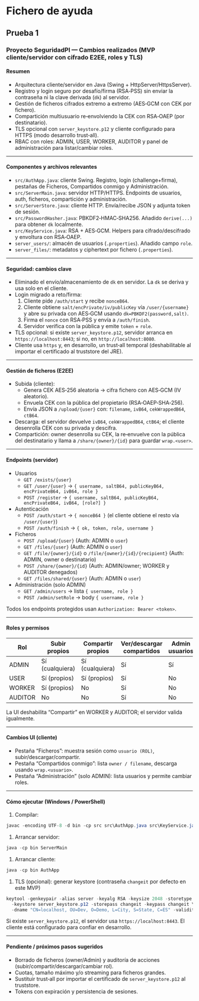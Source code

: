 # Fichero de ayuda

## Prueba 1

### Proyecto SeguridadPI — Cambios realizados (MVP cliente/servidor con cifrado E2EE, roles y TLS)

#### Resumen

- Arquitectura cliente/servidor en Java (Swing + HttpServer/HttpsServer).
- Registro y login seguro por desafío/firma (RSA‑PSS) sin enviar la contraseña ni la clave derivada (`dk`) al servidor.
- Gestión de ficheros cifrados extremo a extremo (AES‑GCM con CEK por fichero).
- Compartición multiusuario re‑envolviendo la CEK con RSA‑OAEP (por destinatario).
- TLS opcional con `server_keystore.p12` y cliente configurado para HTTPS (modo desarrollo trust‑all).
- RBAC con roles: ADMIN, USER, WORKER, AUDITOR y panel de administración para listar/cambiar roles.

---

#### Componentes y archivos relevantes

- `src/AuthApp.java`: cliente Swing. Registro, login (challenge+firma), pestañas de Ficheros, Compartidos conmigo y Administración.
- `src/ServerMain.java`: servidor HTTP/HTTPS. Endpoints de usuarios, auth, ficheros, compartición y administración.
- `src/ServerStore.java`: cliente HTTP. Envía/recibe JSON y adjunta token de sesión.
- `src/PasswordHasher.java`: PBKDF2‑HMAC‑SHA256. Añadido `derive(...)` para obtener `dk` localmente.
- `src/KeyService.java`: RSA + AES‑GCM. Helpers para cifrado/descifrado y envoltura con RSA‑OAEP.
- `server_users/`: almacén de usuarios (`.properties`). Añadido campo `role`.
- `server_files/`: metadatos y ciphertext por fichero (`.properties`).

---

#### Seguridad: cambios clave

- Eliminado el envío/almacenamiento de `dk` en servidor. La `dk` se deriva y usa solo en el cliente.
- Login migrado a reto/firma:
  1) Cliente pide `/auth/start` y recibe `nonceB64`.
  2) Cliente obtiene `salt/encPrivate/iv/publicKey` vía `/user/{username}` y abre su privada con AES‑GCM usando `dk=PBKDF2(password,salt)`.
  3) Firma el `nonce` con RSA‑PSS y envía a `/auth/finish`.
  4) Servidor verifica con la pública y emite `token` + `role`.
- TLS opcional: si existe `server_keystore.p12`, servidor arranca en `https://localhost:8443`; si no, en `http://localhost:8080`.
- Cliente usa `https` y, en desarrollo, un trust‑all temporal (deshabilitable al importar el certificado al truststore del JRE).

---

#### Gestión de ficheros (E2EE)

- Subida (cliente):
  - Genera CEK AES‑256 aleatoria → cifra fichero con AES‑GCM (IV aleatorio).
  - Envuela CEK con la pública del propietario (RSA‑OAEP‑SHA‑256).
  - Envía JSON a `/upload/{user}` con: `filename`, `ivB64`, `cekWrappedB64`, `ctB64`.
- Descarga: el servidor devuelve `ivB64`, `cekWrappedB64`, `ctB64`; el cliente desenrolla CEK con su privada y descifra.
- Compartición: owner desenrolla su CEK, la re‑envuelve con la pública del destinatario y llama a `/share/{owner}/{id}` para guardar `wrap.<user>`.

---

#### Endpoints (servidor)

- Usuarios
  - `GET /exists/{user}`
  - `GET /user/{user}` → `{ username, saltB64, publicKeyB64, encPrivateB64, ivB64, role }`
  - `POST /register` → `{ username, saltB64, publicKeyB64, encPrivateB64, ivB64, [role?] }`
- Autenticación
  - `POST /auth/start` → `{ nonceB64 }` (el cliente obtiene el resto vía `/user/{user}`)
  - `POST /auth/finish` → `{ ok, token, role, username }`
- Ficheros
  - `POST /upload/{user}` (Auth: ADMIN o `user`)
  - `GET /files/{user}` (Auth: ADMIN o `user`)
  - `GET /file/{owner}/{id}` o `/file/{owner}/{id}/{recipient}` (Auth: ADMIN, owner o destinatario)
  - `POST /share/{owner}/{id}` (Auth: ADMIN/owner; WORKER y AUDITOR denegados)
  - `GET /files/shared/{user}` (Auth: ADMIN o `user`)
- Administración (solo ADMIN)
  - `GET /admin/users` → lista `{ username, role }`
  - `POST /admin/setRole` → body `{ username, role }`

Todos los endpoints protegidos usan `Authorization: Bearer <token>`.

---

#### Roles y permisos

| Rol     | Subir propios | Compartir propios | Ver/descargar compartidos | Admin usuarios | Borrar/forzar |
|---------|----------------|-------------------|---------------------------|----------------|---------------|
| ADMIN   | Sí (cualquiera)| Sí (cualquiera)   | Sí                        | Sí             | Sí            |
| USER    | Sí (propios)   | Sí (propios)      | Sí                        | No             | No            |
| WORKER  | Sí (propios)   | No                | Sí                        | No             | No            |
| AUDITOR | No             | No                | Sí                        | No             | No            |

La UI deshabilita “Compartir” en WORKER y AUDITOR; el servidor valida igualmente.

---

#### Cambios UI (cliente)

- Pestaña “Ficheros”: muestra sesión como `usuario (ROL)`, subir/descargar/compartir.
- Pestaña “Compartidos conmigo”: lista `owner / filename`, descarga usando `wrap.<usuario>`.
- Pestaña “Administración” (solo ADMIN): lista usuarios y permite cambiar roles.

---

#### Cómo ejecutar (Windows / PowerShell)

1) Compilar:

``` java
javac -encoding UTF-8 -d bin -cp src src\AuthApp.java src\KeyService.java src\PasswordHasher.java src\ServerMain.java src\ServerStore.java
```

1) Arrancar servidor:

``` java
java -cp bin ServerMain
```

1) Arrancar cliente:

``` java
java -cp bin AuthApp
```

1) TLS (opcional): generar keystore (contraseña `changeit` por defecto en este MVP)

``` java
keytool -genkeypair -alias server -keyalg RSA -keysize 2048 -storetype PKCS12 \
  -keystore server_keystore.p12 -storepass changeit -keypass changeit \
  -dname "CN=localhost, OU=Dev, O=Demo, L=City, S=State, C=ES" -validity 3650
```

Si existe `server_keystore.p12`, el servidor usa `https://localhost:8443`. El cliente está configurado para confiar en desarrollo.

---

#### Pendiente / próximos pasos sugeridos

- Borrado de ficheros (owner/Admin) y auditoría de acciones (subir/compartir/descargar/cambiar rol).
- Cuotas, tamaño máximo y/o streaming para ficheros grandes.
- Sustituir trust‑all por importar el certificado de `server_keystore.p12` al truststore.
- Tokens con expiración y persistencia de sesiones.
